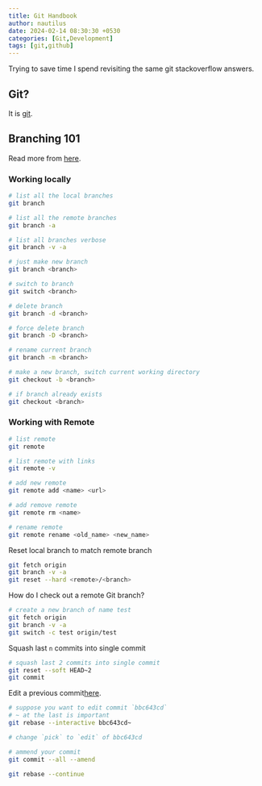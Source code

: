 ```yaml
---
title: Git Handbook
author: nautilus
date: 2024-02-14 08:30:30 +0530
categories: [Git,Development]
tags: [git,github]
---
```

Trying to save time I spend revisiting the same git stackoverflow answers.

## Git?

It is [git](https://git-scm.com/book/en/v2).

## Branching 101

Read more from [here](https://www.atlassian.com/git/tutorials/using-branches).

### Working locally

```bash
# list all the local branches
git branch

# list all the remote branches
git branch -a

# list all branches verbose
git branch -v -a

# just make new branch
git branch <branch>

# switch to branch
git switch <branch>

# delete branch
git branch -d <branch>

# force delete branch
git branch -D <branch>

# rename current branch
git branch -m <branch>

# make a new branch, switch current working directory
git checkout -b <branch>

# if branch already exists
git checkout <branch>

```

### Working with Remote

```bash
# list remote 
git remote

# list remote with links
git remote -v

# add new remote
git remote add <name> <url>

# add remove remote
git remote rm <name>

# rename remote
git remote rename <old_name> <new_name>

```

Reset local branch to match remote branch

```bash
git fetch origin
git branch -v -a
git reset --hard <remote>/<branch>
```

How do I check out a remote Git branch?

```bash
# create a new branch of name test
git fetch origin
git branch -v -a
git switch -c test origin/test
```

Squash last `n` commits into single commit

```bash
# squash last 2 commits into single commit
git reset --soft HEAD~2
git commit
```

Edit a previous commit[here](https://stackoverflow.com/questions/1186535/how-do-i-modify-a-specific-commit).

```bash
# suppose you want to edit commit `bbc643cd`
# ~ at the last is important
git rebase --interactive bbc643cd~

# change `pick` to `edit` of bbc643cd

# ammend your commit
git commit --all --amend 

git rebase --continue
```
